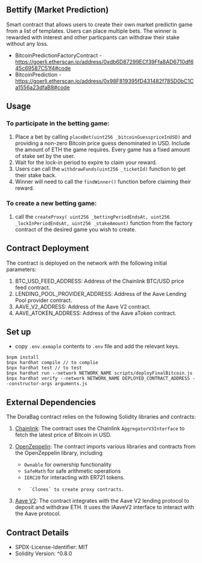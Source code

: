 ## Bettify (Market Prediction)

Smart contract that allows users to create their own market predictin game from a list of templates. Users can place multiple bets. The winner is rewarded with interest and other particpants can withdraw their stake without any loss.

-   BitcoinPredictionFactoryContract - https://goerli.etherscan.io/address/0xdb6D87299ECf39Ffa8AD6710df645c69587C51f4#code
-   BitcoinPrediction - https://goerli.etherscan.io/address/0x98F819395fD431482f785D0bC1Ca1556a23dfaB8#code

## Usage

### To participate in the betting game:

1. Place a bet by calling `placeBet(uint256 _bitcoinGuesspriceInUSD)` and providing a non-zero Bitcoin price guess denominated in USD. Include the amount of ETH the game requires. Every game has a fixed amount of stake set by the user.
2. Wait for the lock-in period to expire to claim your reward.
3. Users can call the `withdrawFunds(uint256 _ticketId)` function to get their stake back.
4. Winner will need to call the `findWinner()` function before claiming their reward.

### To create a new betting game:

1. call the `createProxy( uint256 _bettingPeriodEndsAt,
    uint256 _lockInPeriodEndsAt,
    uint256 _stakeAmount)` function from the factory contract of the desired game you wish to create.

## Contract Deployment

The contract is deployed on the network with the following initial parameters:

1. BTC_USD_FEED_ADDRESS: Address of the Chainlink BTC/USD price feed contract.
2. LENDING_POOL_PROVIDER_ADDRESS: Address of the Aave Lending Pool provider contract.
3. AAVE_V2_ADDRESS: Address of the Aave V2 contract.
4. AAVE_ATOKEN_ADDRESS: Address of the Aave aToken contract.

## Set up

-   copy `.env.exmaple` contents to `.env` file and add the relevant keys.

```
$npm install
$npx hardhat compile // to complie
$npx hardhat test // to test
$npx hardhat run --network NETWORK_NAME scripts/deployFinalBitcoin.js
$npx hardhat verify --network NETWORK_NAME DEPLOYED_CONTRACT_ADDRESS --constructor-args arguments.js
```

## External Dependencies

The DoraBag contract relies on the following Solidity libraries and contracts:

1.  [Chainlink](https://docs.chain.link/data-feeds/price-feeds): The contract uses the Chainlink `AggregatorV3Interface` to fetch the latest price of Bitcoin in USD.

2.  [OpenZeppelin](https://docs.openzeppelin.com/): The contract imports various libraries and contracts from the OpenZeppelin library, including

    -   `Ownable` for ownership functionality
    -   `SafeMath` for safe arithmetic operations
    -   `IERC20` for interacting with ER721 tokens.
    -       `Clones` to create proxy contracts.

3.  [Aave V2](https://docs.aave.com/developers/v/2.0/the-core-protocol/weth-gateway): The contract integrates with the Aave V2 lending protocol to deposit and withdraw ETH. It uses the IAaveV2 interface to interact with the Aave protocol.

## Contract Details

-   SPDX-License-Identifier: MIT
-   Solidity Version: ^0.8.0
